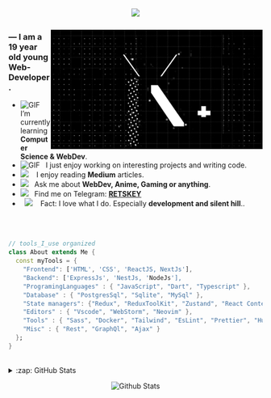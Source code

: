 <h1 align="center">
  <a href="https://git.io/typing-svg">
    <img src="https://readme-typing-svg.herokuapp.com/?lines=Hello,+There!+👋;This+is+RETSKEY+!!!....;Nice+to+meet+you!&center=true&color=FFFFFF&size=30">
  </a>
</h1>

<img hight="400" width="420" alt="GIF" align="right" src="https://github.com/Retskey2/Retskey2/blob/main/assets/glitch_text_one.gif">

### — I am a 19 year old young **Web-Developer**. 
  
-  <img alt="GIF" src="https://github.com/SP-XD/SP-XD/blob/main/images/Developer.gif" width="25" /> &nbsp; I’m currently learning **Computer Science & WebDev**. 
-  <img alt="GIF" src="https://emojis.slackmojis.com/emojis/images/1621024394/39092/cat-roll.gif?1621024394" width="25" /> &nbsp; I just enjoy working on interesting projects and writing code. 
- <img src="https://github.com/SP-XD/SP-XD/blob/main/images/hyperkitty.gif?raw=true" width="20" />&nbsp;&nbsp;&nbsp; I enjoy reading **Medium** articles. <br>
- <img src="https://github.com/SP-XD/SP-XD/blob/main/images/message.gif?raw=true" width="25" />&nbsp;&nbsp; Ask me about **WebDev, Anime, Gaming or anything**. <br>
- <img src="https://github.com/SP-XD/SP-XD/blob/main/images/letterbox.gif?raw=true" width="25" /> &nbsp; Find me on Telegram: **[RETSKEY](https://t.me/retskey)**<br>
- &nbsp;&nbsp;<img src="https://github.com/SP-XD/SP-XD/blob/main/images/lightning.gif?raw=true" width="12" />&nbsp;&nbsp;&nbsp;&nbsp;Fact: I love what I do. Especially **development and silent hill**..<br>

</br>
</br>

```dart
// tools_I_use organized
class About extends Me { 
  const myTools = {  
    "Frontend": ['HTML', 'CSS', 'ReactJS, NextJs'],
    "Backend": ['ExpressJs', 'NestJs, 'NodeJs'],
    "ProgramingLanguages" : { "JavaScript", "Dart", "Typescript" },
    "Database" : { "PostgresSql", "Sqlite", "MySql" },
    "State managers": {"Redux", "ReduxToolKit", "Zustand", "React Context"},
    "Editors" : { "Vscode", "WebStorm", "Neovim" },
    "Tools" : { "Sass", "Docker", "Tailwind", "EsLint", "Prettier", "Husky", "Git", "Lightroom" },
    "Misc" : { "Rest", "GraphQl", "Ajax" }
  };
}
```

</br>

<details>
  <summary>:zap: GitHub Stats</summary>
  <div align="center">
     <a href="https://github.com/anuraghazra/github-readme-stats">
    <img alt="Retskey2's Github Stats" src="https://denvercoder1-github-readme-stats.vercel.app/api/?username=Retskey2&show_icons=true&include_all_commits=true&count_private=true&theme=react&hide_border=true&bg_color=1F222E&title_color=F85D7F&icon_color=F8D866" height="192px"/>
  </a>
  <a href="https://github.com/anuraghazra/github-readme-stats">
    <img alt="Retskey2's Top Languages" src="https://denvercoder1-github-readme-stats.vercel.app/api/top-langs/?username=Retskey2&langs_count=8&layout=compact&theme=react&hide_border=true&bg_color=1F222E&title_color=F85D7F&icon_color=F8D866&hide=Jupyter%20Notebook,Roff" height="192px"/>
  </a>
  </div>
</details>

<p align="center">
  <img src="https://raw.githubusercontent.com/mayhemantt/mayhemantt/Update/svg/Bottom.svg" alt="Github Stats" />
</p>




